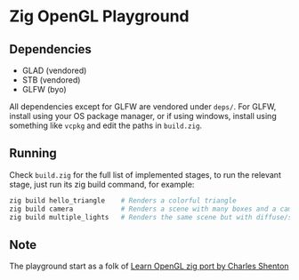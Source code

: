 # Zig OpenGL Playground

## Dependencies

- GLAD (vendored)
- STB (vendored)
- GLFW (byo)

All dependencies except for GLFW are vendored under `deps/`. For GLFW, install using your OS package
manager, or if using windows, install using something like `vcpkg` and edit the paths in `build.zig`.

## Running

Check `build.zig` for the full list of implemented stages, to run the relevant stage, just run its
zig build command, for example:

```bash
zig build hello_triangle    # Renders a colorful triangle
zig build camera            # Renders a scene with many boxes and a camera
zig build multiple_lights   # Renders the same scene but with diffuse/specular maps and multiple lights
```

## Note

The playground start as a folk of [Learn OpenGL zig port by Charles Shenton](https://github.com/cshenton/learnopengl)
